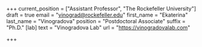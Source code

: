 +++
current_position = ["Assistant Professor", "The Rockefeller University"]
draft = true
email = "vinograd@rockefeller.edu"
first_name = "Ekaterina"
last_name = "Vinogradova"
position = "Postdoctoral Associate"
suffix = "Ph.D."
[lab]
text = "Vinogradova Lab"
url = "https://vinogradovalab.com"

+++
